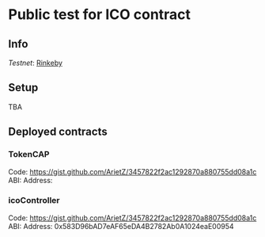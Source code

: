 # Public test for ICO contract

## Info
*Testnet*: [Rinkeby](https://www.rinkeby.io/)

## Setup
TBA

## Deployed contracts
### TokenCAP 
Code: https://gist.github.com/ArietZ/3457822f2ac1292870a880755dd08a1c
ABI: 
Address: 

### icoController
Code: https://gist.github.com/ArietZ/3457822f2ac1292870a880755dd08a1c
ABI: 
Address: 0x583D96bAD7eAF65eDA4B2782Ab0A1024eaE00954
